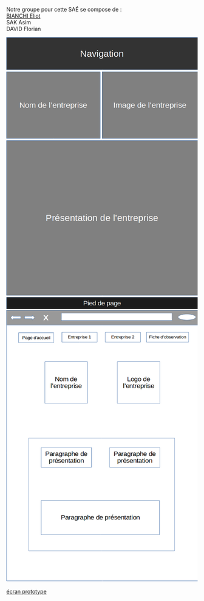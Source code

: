 Notre groupe pour cette SAÉ se compose de :<br>
    <a href="mailto:eliot.bianchi@edu.univ-fcomte.fr?cc=asim.sak@edu.univ-fcomte.fr,florian.david@edu.univ-fcomte.fr&subject=Mail from altran">BIANCHI Eliot</a><br>
    SAK Asim <br>
    DAVID Florian
    
![écran de zoning](doc/ecran_zoning.png)
![écran prototype](doc/ecran_prototype.png)

[écran prototype](doc/groupe_nom1_nom2_nom3_nom4.pdf)


